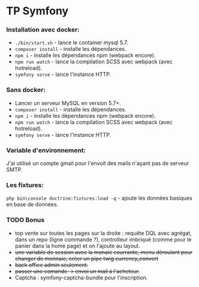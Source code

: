 # TP Symfony

### Installation avec docker:
* `./bin/start.sh` - lance le container mysql 5.7.
* `composer install` - installe les dépendances.
* `npm i` - installe les dépendances npm (webpack encore).
* `npm run watch` - lance la compilation SCSS avec webpack (avec hotreload).
* `symfony serve` - lance l'instance HTTP.

### Sans docker:
* Lancer un serveur MySQL en version 5.7+.
* `composer install` - installe les dépendances.
* `npm i` - installe les dépendances npm (webpack encore).
* `npm run watch` - lance la compilation SCSS avec webpack (avec hotreload).
* `symfony serve` - lance l'instance HTTP.

### Variable d'environnement:
J'ai utilisé un compte gmail pour l'envoit des mails n'ayant pas de serveur SMTP.

### Les fixtures:
`php bin\console doctrine:fixtures:load -q` - ajoute les données basiques en base de données.

### TODO Bonus
* top vente sur toutes les pages sur la droite : requête DQL avec agrégat, dans un repo (ligne commande ?), controlleur imbriqué (comme pour le panier dans la home page) et on l'ajoute au layout.
* ~~une variable de session avec la monaie courrante, menu déroulant pour changer de monnaie, créer un pipe twig currency_convert~~
* ~~back office admin seulement.~~
* ~~passer une comande -> envoi un mail à l'acheteur.~~
* Captcha : symfony-captcha-bundle pour l'inscription.